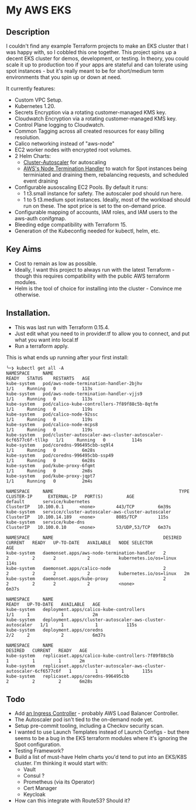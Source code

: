 # My AWS EKS

## Description

I couldn't find any example Terraform projects to make an EKS cluster that I was happy with, so I cobbled this one together.  This project spins up a decent EKS cluster for demos, development, or testing. In theory, you could scale it up to production too if your apps are stateful and can tolerate using spot instances - but it's really meant to be for short/medium term environments that you spin up or down at need.

It currently features:

* Custom VPC Setup.
* Kubernetes 1.20.
* Secrets Encryption via a rotating customer-managed KMS key.
* Cloudwatch Encryption via a rotating customer-managed KMS key.
* Control Plane logging to Cloudwatch.
* Common Tagging across all created resources for easy billing resolution.
* Calico networking instead of "aws-node"
* EC2 worker nodes with encrypted root volumes.
* 2 Helm Charts:
    * [Cluster-Autoscaler](https://github.com/kubernetes/autoscaler) for autoscaling
    * [AWS's Node Termination Handler](https://github.com/aws/aws-node-termination-handler) to watch for Spot instances being terminiated and draining them, rebalancing requests, and scheduled event draining
* Configurable ausoscaling EC2 Pools. By default it runs:
    * 1 t3.small instance for safety.  The autoscaler pod should run here.
    * 1 to 5 t3.medium spot instances.  Ideally, most of the workload should run on these. The spot price is set to the on-demand price.
* Configurable mapping of accounts, IAM roles, and IAM users to the aws-auth conifgmap.
* Bleeding edge compatibility with Terraform 15.
* Generation of the Kubeconfig needed for kubectl, helm, etc.

## Key Aims

* Cost to remain as low as possible. 
* Ideally, I want this project to always run with the latest Terraform - though this requires compatibility with the public AWS terraform modules.
* Helm is the tool of choice for installing into the cluster - Convince me otherwise.

## Installation.

* This was last run with Terraform 0.15.4. 
* Just edit what you need to in provider.tf to allow you to connect, and put what you want into local.tf 
* Run a terraform apply.

This is what ends up running after your first install:
```
╰─❯ kubectl get all -A
NAMESPACE     NAME                                                             READY   STATUS    RESTARTS   AGE
kube-system   pod/aws-node-termination-handler-2bjhv                           1/1     Running   0          113s
kube-system   pod/aws-node-termination-handler-vjjs9                           1/1     Running   0          113s
kube-system   pod/calico-kube-controllers-7f89f88c5b-8qtfm                     1/1     Running   0          119s
kube-system   pod/calico-node-92ssc                                            1/1     Running   0          119s
kube-system   pod/calico-node-mcps8                                            1/1     Running   0          119s
kube-system   pod/cluster-autoscaler-aws-cluster-autoscaler-6cf6577c6f-tllkp   1/1     Running   0          114s
kube-system   pod/coredns-996495cbb-sq9l4                                      1/1     Running   0          6m28s
kube-system   pod/coredns-996495cbb-ssp49                                      1/1     Running   0          6m28s
kube-system   pod/kube-proxy-6fqmt                                             1/1     Running   0          2m8s
kube-system   pod/kube-proxy-jqpt7                                             1/1     Running   0          2m4s

NAMESPACE     NAME                                                TYPE        CLUSTER-IP      EXTERNAL-IP   PORT(S)         AGE
default       service/kubernetes                                  ClusterIP   10.100.0.1      <none>        443/TCP         6m39s
kube-system   service/cluster-autoscaler-aws-cluster-autoscaler   ClusterIP   10.100.14.189   <none>        8085/TCP        115s
kube-system   service/kube-dns                                    ClusterIP   10.100.0.10     <none>        53/UDP,53/TCP   6m37s

NAMESPACE     NAME                                          DESIRED   CURRENT   READY   UP-TO-DATE   AVAILABLE   NODE SELECTOR            AGE
kube-system   daemonset.apps/aws-node-termination-handler   2         2         2       2            2           kubernetes.io/os=linux   114s
kube-system   daemonset.apps/calico-node                    2         2         2       2            2           kubernetes.io/os=linux   2m
kube-system   daemonset.apps/kube-proxy                     2         2         2       2            2           <none>                   6m37s

NAMESPACE     NAME                                                        READY   UP-TO-DATE   AVAILABLE   AGE
kube-system   deployment.apps/calico-kube-controllers                     1/1     1            1           2m
kube-system   deployment.apps/cluster-autoscaler-aws-cluster-autoscaler   1/1     1            1           115s
kube-system   deployment.apps/coredns                                     2/2     2            2           6m37s

NAMESPACE     NAME                                                                   DESIRED   CURRENT   READY   AGE
kube-system   replicaset.apps/calico-kube-controllers-7f89f88c5b                     1         1         1       2m
kube-system   replicaset.apps/cluster-autoscaler-aws-cluster-autoscaler-6cf6577c6f   1         1         1       115s
kube-system   replicaset.apps/coredns-996495cbb                                      2         2         2       6m28s
```

## Todo

* Add [an Ingress Controller](https://github.com/bocan/my-aws-eks/issues/5) - probably AWS Load Balancer Controller. 
* The Autoscaler pod isn't tied to the on-demand node yet.
* Setup pre-commit tooling, including a Checkov security scan.
* I wanted to use Launch Templates instead of Launch Configs - but there seems to be a bug in the EKS terraform modules where it's ignoring the Spot configuration.
* Testing Framework?
* Build a list of must-have Helm charts you'd tend to put into an EKS/K8S cluster.  I'm thinking it would start with:
    * Vault
    * Consul ?
    * Prometheus (via its Operator)
    * Cert Manager
    * Keycloak
* How can this integrate with Route53?  Should it?  
